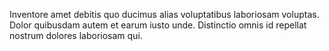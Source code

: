 Inventore amet debitis quo ducimus alias voluptatibus laboriosam voluptas. Dolor quibusdam autem et earum iusto unde. Distinctio omnis id repellat nostrum dolores laboriosam qui.